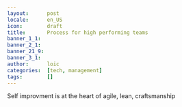 ```yaml
---
layout:      post
locale:      en_US
icon:        draft
title:       Process for high performing teams
banner_1_1:  
banner_2_1:  
banner_21_9: 
banner_3_1:  
author:      loic
categories:  [tech, management]
tags:        []
---
```


Self improvment is at the heart of agile, lean, craftsmanship 

